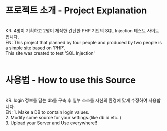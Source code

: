 # 프로젝트 소개 - Project Explanation #
</br>
KR: 4명이 기획하고 2명이 제작한 간단한 PHP 기반의 SQL Injection 테스트 사이트입니다.</br>
EN: This project that planned by four people and produced by two people is a simple site based on 'PHP'.</br>
    This site was created to test 'SQL Injection'</br></br>
 
# 사용법 - How to use this Source #
</br>
KR: login 정보를 담는 db를 구축 후 일부 소스를 자신의 환경에 맞게 수정하여 사용합니다.</br>
EN:
  1. Make a DB to contain login values.</br>
  2. Modify some source for your settings.(like db id etc..)</br>
  3. Upload your Server and Use everywhere!!</br>
